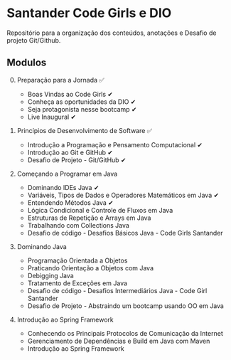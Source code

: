 # Santander Code Girls e DIO
Repositório para a organização dos conteúdos, anotações e Desafio de projeto Git/Github.

## Modulos
0. Preparação para a Jornada ✅
    - Boas Vindas ao Code Girls ✔
    - Conheça as oportunidades da DIO ✔
    - Seja protagonista nesse bootcamp ✔
    - Live Inaugural ✔
    
1.  Princípios de Desenvolvimento de Software ✅
    - Introdução a Programação e Pensamento Computacional ✔
    - Introdução ao Git e GitHub ✔
    - Desafio de Projeto - Git/GitHub ✔
    
2.  Começando a Programar em Java 
    - Dominando IDEs Java ✔
    - Variáveis, Tipos de Dados e Operadores Matemáticos em Java ✔
    - Entendendo Métodos Java ✔
    - Lógica Condicional e Controle de Fluxos em Java
    - Estruturas de Repetição e Arrays em Java
    - Trabalhando com Collections Java
    - Desafio de código - Desafios Básicos Java - Code Girls Santander
    
3.  Dominando Java 
    - Programação Orientada a Objetos
    - Praticando Orientação a Objetos com Java
    - Debigging Java
    - Tratamento de Exceções em Java
    - Desafio de código - Desafios Intermediários Java - Code Girl Santander
    - Desafio de Projeto - Abstraindo um bootcamp usando OO em Java
    
4.  Introdução ao Spring Framework
    - Conhecendo os Principais Protocolos de Comunicação da Internet
    - Gerenciamento de Dependências e Build em Java com Maven
    - Introdução ao Spring Framework
